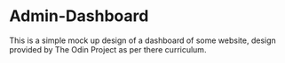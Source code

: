 # Admin-Dashboard
This is a simple mock up design of a dashboard of some website, design provided by The Odin Project as per there curriculum.
